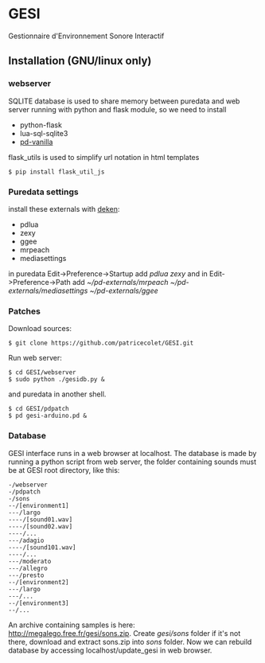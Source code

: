 # GESI
Gestionnaire d'Environnement Sonore Interactif
## Installation (GNU/linux only)
### webserver
SQLITE database is used to share memory between puredata and web server running with python and flask module, so we need to install
* python-flask 
* lua-sql-sqlite3
* [pd-vanilla ](https://puredata.info/downloads/pure-data)
 
flask_utils is used to simplify url notation in html templates
```
$ pip install flask_util_js

```
### Puredata settings
install  these externals with [deken](https://github.com/pure-data/deken):
* pdlua
* zexy
* ggee
* mrpeach
* mediasettings

in puredata Edit->Preference->Startup add *pdlua zexy* and in Edit->Preference->Path add *~/pd-externals/mrpeach ~/pd-externals/mediasettings ~/pd-externals/ggee*
### Patches
Download sources:
```
$ git clone https://github.com/patricecolet/GESI.git
```
Run web server:
 ```
$ cd GESI/webserver
$ sudo python ./gesidb.py &
```
and puredata in another shell.
```
$ cd GESI/pdpatch
$ pd gesi-arduino.pd &
```
### Database
GESI interface runs in a web browser at localhost. The database is made by running a python script from web server,
the folder containing sounds must be at GESI root directory, like this:
```
-/webserver
-/pdpatch
-/sons
--/[environment1]
---/largo
----/[sound01.wav]
----/[sound02.wav]
----/...
---/adagio
----/[sound101.wav]
----/...
---/moderato
---/allegro
---/presto
--/[environment2]
---/largo
---/...
--/[environment3]
--/...
```
An archive containing samples is here: http://megalego.free.fr/gesi/sons.zip.
Create *gesi/sons* folder if it's not there, download and extract sons.zip into *sons* folder.
Now we can rebuild database by accessing localhost/update_gesi in web browser.






